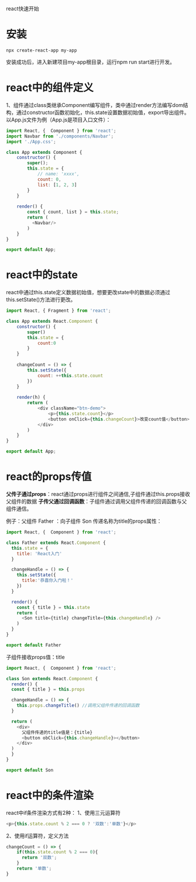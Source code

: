 react快速开始
# 安装
```shell
npx create-react-app my-app
```
安装成功后，进入新建项目my-app根目录，运行npm run start进行开发。

# react中的组件定义
1、组件通过class类继承Component编写组件，类中通过render方法编写dom结构，通过constructor函数初始化，this.state设置数据初始值，export导出组件。以App.js文件为例（App.js是项目入口文件）：
```js
import React, {  Component } from 'react';
import Navbar from './components/Navbar';
import './App.css';

class App extends Component {
    constructor() {
        super();
        this.state = {
            // name: 'xxxx',
            count: 0,
            list: [1, 2, 3]
        }
    }
    
    render() {
        const { count, list } = this.state;
        return (
          <Navbar/>
        )
    }
}

export default App;
```

# react中的state
react中通过this.state定义数据初始值，想要更改state中的数据必须通过this.setState()方法进行更改。
```js
import React, { Fragment } from 'react';

class App extends React.Component {
    constructor() {
        super()
        this.state = {
            count:0
        }
    }
    
    changeCount = () => {
        this.setState({
            count: ++this.state.count
        })
    }
    
    render(h) {
        return (
            <div className="btn-demo">
                <p>{this.state.count}</p>
                <button onClick={this.changeCount}>改变count值</button>
            </div>
        )
    }
}

export default App;
```

# react的props传值
**父传子通过props**：react通过props进行组件之间通信,子组件通过this.props接收父组件的数据
**子传父通过回调函数**：子组件通过调用父组件传递的回调函数与父组件通信。

例子：父组件 Father ：向子组件 Son 传递名称为title的props属性：
```js
import React, {  Component } from 'react';

class Father extends React.Component {
  this.state = {
    title: 'React入门'
  }

  changeHandle = () => {
    this.setState({
      title:'恭喜你入门啦！'
    })
  }

  render() {
    const { title } = this.state 
    return (
      <Son title={title} changeTitle={this.changeHandle} />
    )
  }
}

export default Father
```

子组件接收props值：title
```js
import React, {  Component } from 'react';

class Son extends React.Component {
  render() {
  const { title } = this.props

  changeHandle = () => {
    this.props.changeTitle() //调用父组件传递的回调函数
  }

  return (
    <div>
      父组件传递的title值是：{title}
      <button obClick={this.changeHandle}></button>
    </div>
  )
  }
}

export default Son
```

# react中的条件渲染
react中if条件渲染方式有2种：
1、使用三元运算符
```js
<p>{this.state.count % 2 === 0 ? '双数':'单数'}</p>
```
2、使用if运算符，定义方法
```js
changeCount = () => {
    if(this.state.count % 2 === 0){
      return '双数';
    }
    return '单数';
}
```
